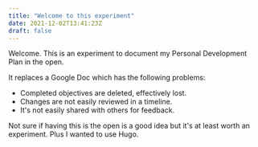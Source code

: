 ```yaml
---
title: "Welcome to this experiment"
date: 2021-12-02T13:41:23Z
draft: false
---
```


Welcome. This is an experiment to document my Personal Development Plan in the open.

It replaces a Google Doc which has the following problems:

 * Completed objectives are deleted, effectively lost.
 * Changes are not easily reviewed in a timeline.
 * It's not easily shared with others for feedback. 
 
Not sure if having this is the open is a good idea but it's at least worth an experiment. Plus I wanted to use Hugo.